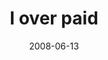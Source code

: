 ---
layout: base.njk
title : 'I over paid' 
view_title : 'I over paid' 
year : '2008' 
date : '2008-06-13' 
img_file : '/drawing/ioverpaid.jpg' 
html_file : 'ioverpaid' 
next_html : 'yourenotthere.html' 
year_order : '252' 
permalink : "title/{{html_file}}.html"
---